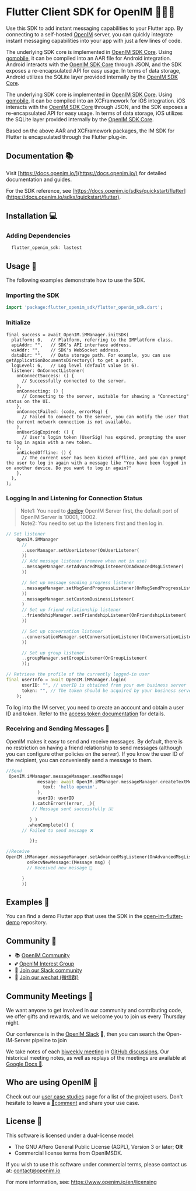 # Flutter Client SDK for OpenIM 👨‍💻💬

Use this SDK to add instant messaging capabilities to your Flutter app. By connecting to a self-hosted [OpenIM](https://www.openim.online/) server, you can quickly integrate instant messaging capabilities into your app with just a few lines of code.


The underlying SDK core is implemented in [OpenIM SDK Core](https://github.com/openimsdk/openim-sdk-core). Using [gomobile](https://github.com/golang/mobile), it can be compiled into an AAR file for Android integration. Android interacts with the [OpenIM SDK Core](https://github.com/openimsdk/openim-sdk-core) through JSON, and the SDK exposes a re-encapsulated API for easy usage. In terms of data storage, Android utilizes the SQLite layer provided internally by the [OpenIM SDK Core](https://github.com/openimsdk/openim-sdk-core).

The underlying SDK core is implemented in [OpenIM SDK Core](https://github.com/openimsdk/openim-sdk-core). Using [gomobile](https://github.com/golang/mobile), it can be compiled into an XCFramework for iOS integration. iOS interacts with the [OpenIM SDK Core](https://github.com/openimsdk/openim-sdk-core) through JSON, and the SDK exposes a re-encapsulated API for easy usage. In terms of data storage, iOS utilizes the SQLite layer provided internally by the [OpenIM SDK Core](https://github.com/openimsdk/openim-sdk-core).

Based on the above AAR and XCFramework packages, the IM SDK for Flutter is encapsulated through the Flutter plug-in.

## Documentation 📚

Visit [https://docs.openim.io/](https://docs.openim.io/) for detailed documentation and guides.

For the SDK reference, see [https://docs.openim.io/sdks/quickstart/flutter](https://docs.openim.io/sdks/quickstart/flutter).

## Installation 💻
### Adding Dependencies
```dart
  flutter_openim_sdk: lastest
```

## Usage 🚀

The following examples demonstrate how to use the SDK.
### Importing the SDK

```dart
import 'package:flutter_openim_sdk/flutter_openim_sdk.dart';
```
### Initialize
```
final success = await OpenIM.iMManager.initSDK(
  platform: 0,   // Platform, referring to the IMPlatform class.
  apiAddr: "",   // SDK's API interface address.
  wsAddr: "",    // SDK's WebSocket address.
  dataDir: "",   // Data storage path. For example, you can use getApplicationDocumentsDirectory() to get a path.
  logLevel: 6,   // Log level (default value is 6).
  listener: OnConnectListener(
    onConnectSuccess: () {
      // Successfully connected to the server.
    },
    onConnecting: () {
      // Connecting to the server, suitable for showing a "Connecting" status on the UI.
    },
    onConnectFailed: (code, errorMsg) {
      // Failed to connect to the server, you can notify the user that the current network connection is not available.
    },
    onUserSigExpired: () {
      // User's login token (UserSig) has expired, prompting the user to log in again with a new token.
    },
    onKickedOffline: () {
      // The current user has been kicked offline, and you can prompt the user to log in again with a message like "You have been logged in on another device. Do you want to log in again?"
    },
  ),
);

```
### Logging In and Listening for Connection Status

> Note1: You need to [deploy](https://github.com/openimsdk/open-im-server#rocket-quick-start) OpenIM Server first, the default port of OpenIM Server is 10001, 10002.  
> Note2: You need to set up the listeners first and then log in.


```dart
// Set listener
    OpenIM.iMManager
      //
      ..userManager.setUserListener(OnUserListener(
      ))
      // Add message listener (remove when not in use)
      ..messageManager.setAdvancedMsgListener(OnAdvancedMsgListener(
      ))

      // Set up message sending progress listener
      ..messageManager.setMsgSendProgressListener(OnMsgSendProgressListener(
      ))
      ..messageManager.setCustomBusinessListener(
      )
      // Set up friend relationship listener
      ..friendshipManager.setFriendshipListener(OnFriendshipListener(
      ))

      // Set up conversation listener
      ..conversationManager.setConversationListener(OnConversationListener(
      ))

      // Set up group listener
      ..groupManager.setGroupListener(OnGroupListener(
      ));

// Retrieve the profile of the currently logged-in user
final userInfo = await OpenIM.iMManager.login(
      userID: "", // userID is obtained from your own business server
      token: "", // The token should be acquired by your business server by exchanging with OpenIM server based on a secret key
    );

```

To log into the IM server, you need to create an account and obtain a user ID and token. Refer to the [access token documentation](https://doc.rentsoft.cn/restapi/userManagement/userRegister) for details.

### Receiving and Sending Messages 💬

OpenIM makes it easy to send and receive messages. By default, there is no restriction on having a friend relationship to send messages (although you can configure other policies on the server). If you know the user ID of the recipient, you can conveniently send a message to them.

```dart
//Send
 OpenIM.iMManager.messageManager.sendMessage(
            message: await OpenIM.iMManager.messageManager.createTextMessage(
              text: 'hello openim',
            ),
            userID: userID
          ).catchError((error, _){
          // Message sent successfully ✉️	

         } )
        .whenComplete(() {
 	  // Failed to send message ❌

         });

//Receive
OpenIM.iMManager.messageManager.setAdvancedMsgListener(OnAdvancedMsgListener(
        onRecvNewMessage:(Message msg) {
     	// Received new message 📨

	  }
      ))
```

## Examples 🌟

You can find a demo Flutter app that uses the SDK in the [open-im-flutter-demo](https://github.com/openimsdk/open-im-flutter-demo) repository.


## Community :busts_in_silhouette:

- 📚 [OpenIM Community](https://github.com/OpenIMSDK/community)
- 💕 [OpenIM Interest Group](https://github.com/Openim-sigs)
- 🚀 [Join our Slack community](https://join.slack.com/t/openimsdk/shared_invite/zt-2ijy1ys1f-O0aEDCr7ExRZ7mwsHAVg9A)
- :eyes: [Join our wechat (微信群)](https://openim-1253691595.cos.ap-nanjing.myqcloud.com/WechatIMG20.jpeg)

## Community Meetings :calendar:

We want anyone to get involved in our community and contributing code, we offer gifts and rewards, and we welcome you to join us every Thursday night.

Our conference is in the [OpenIM Slack](https://join.slack.com/t/openimsdk/shared_invite/zt-22720d66b-o_FvKxMTGXtcnnnHiMqe9Q) 🎯, then you can search the Open-IM-Server pipeline to join

We take notes of each [biweekly meeting](https://github.com/orgs/OpenIMSDK/discussions/categories/meeting) in [GitHub discussions](https://github.com/openimsdk/open-im-server/discussions/categories/meeting), Our historical meeting notes, as well as replays of the meetings are available at [Google Docs :bookmark_tabs:](https://docs.google.com/document/d/1nx8MDpuG74NASx081JcCpxPgDITNTpIIos0DS6Vr9GU/edit?usp=sharing).

## Who are using OpenIM :eyes:

Check out our [user case studies](https://github.com/OpenIMSDK/community/blob/main/ADOPTERS.md) page for a list of the project users. Don't hesitate to leave a [📝comment](https://github.com/openimsdk/open-im-server/issues/379) and share your use case.

## License :page_facing_up:

This software is licensed under a dual-license model:

- The GNU Affero General Public License (AGPL), Version 3 or later; **OR**
- Commercial license terms from OpenIMSDK.

If you wish to use this software under commercial terms, please contact us at: contact@openim.io

For more information, see: https://www.openim.io/en/licensing



